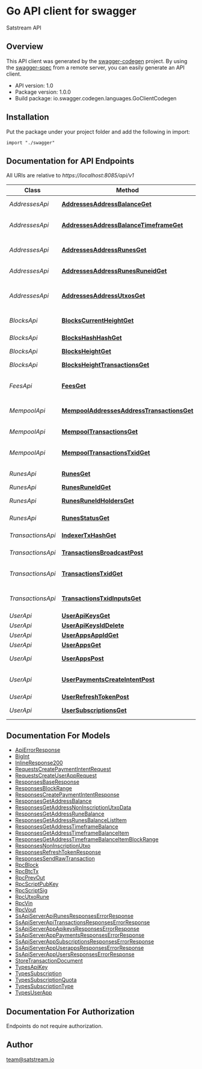 # Go API client for swagger

Satstream API

## Overview
This API client was generated by the [swagger-codegen](https://github.com/swagger-api/swagger-codegen) project.  By using the [swagger-spec](https://github.com/swagger-api/swagger-spec) from a remote server, you can easily generate an API client.

- API version: 1.0
- Package version: 1.0.0
- Build package: io.swagger.codegen.languages.GoClientCodegen

## Installation
Put the package under your project folder and add the following in import:
```golang
import "./swagger"
```

## Documentation for API Endpoints

All URIs are relative to *https://localhost:8085/api/v1*

Class | Method | HTTP request | Description
------------ | ------------- | ------------- | -------------
*AddressesApi* | [**AddressesAddressBalanceGet**](docs/AddressesApi.md#addressesaddressbalanceget) | **Get** /addresses/{address}/balance | Get address balance
*AddressesApi* | [**AddressesAddressBalanceTimeframeGet**](docs/AddressesApi.md#addressesaddressbalancetimeframeget) | **Get** /addresses/{address}/balance/timeframe | Get address timeframe balance
*AddressesApi* | [**AddressesAddressRunesGet**](docs/AddressesApi.md#addressesaddressrunesget) | **Get** /addresses/{address}/runes | Get address runes balance list
*AddressesApi* | [**AddressesAddressRunesRuneidGet**](docs/AddressesApi.md#addressesaddressrunesruneidget) | **Get** /addresses/{address}/runes/{runeid} | Get address rune balance
*AddressesApi* | [**AddressesAddressUtxosGet**](docs/AddressesApi.md#addressesaddressutxosget) | **Get** /addresses/{address}/utxos | Get address non-inscription UTXOs
*BlocksApi* | [**BlocksCurrentHeightGet**](docs/BlocksApi.md#blockscurrentheightget) | **Get** /blocks/current-height | Get current block height
*BlocksApi* | [**BlocksHashHashGet**](docs/BlocksApi.md#blockshashhashget) | **Get** /blocks/hash/{hash} | Get block by hash
*BlocksApi* | [**BlocksHeightGet**](docs/BlocksApi.md#blocksheightget) | **Get** /blocks/{height} | Get block info
*BlocksApi* | [**BlocksHeightTransactionsGet**](docs/BlocksApi.md#blocksheighttransactionsget) | **Get** /blocks/{height}/transactions | Get block transactions
*FeesApi* | [**FeesGet**](docs/FeesApi.md#feesget) | **Get** /fees | Get recommended fees
*MempoolApi* | [**MempoolAddressesAddressTransactionsGet**](docs/MempoolApi.md#mempooladdressesaddresstransactionsget) | **Get** /mempool/addresses/{address}/transactions | Get address mempool transactions
*MempoolApi* | [**MempoolTransactionsGet**](docs/MempoolApi.md#mempooltransactionsget) | **Get** /mempool/transactions | Get mempool transactions
*MempoolApi* | [**MempoolTransactionsTxidGet**](docs/MempoolApi.md#mempooltransactionstxidget) | **Get** /mempool/transactions/{txid} | Get mempool transaction info
*RunesApi* | [**RunesGet**](docs/RunesApi.md#runesget) | **Get** /runes | Get runes info list
*RunesApi* | [**RunesRuneIdGet**](docs/RunesApi.md#runesruneidget) | **Get** /runes/{runeId} | Get rune info
*RunesApi* | [**RunesRuneIdHoldersGet**](docs/RunesApi.md#runesruneidholdersget) | **Get** /runes/{runeId}/holders | Get rune holders
*RunesApi* | [**RunesStatusGet**](docs/RunesApi.md#runesstatusget) | **Get** /runes/status | Get runes status
*TransactionsApi* | [**IndexerTxHashGet**](docs/TransactionsApi.md#indexertxhashget) | **Get** /indexer/tx/{hash} | Get transaction
*TransactionsApi* | [**TransactionsBroadcastPost**](docs/TransactionsApi.md#transactionsbroadcastpost) | **Post** /transactions/broadcast | Broadcast transaction
*TransactionsApi* | [**TransactionsTxidGet**](docs/TransactionsApi.md#transactionstxidget) | **Get** /transactions/{txid} | Get transaction info
*TransactionsApi* | [**TransactionsTxidInputsGet**](docs/TransactionsApi.md#transactionstxidinputsget) | **Get** /transactions/{txid}/inputs | Get transaction inputs
*UserApi* | [**UserApiKeysGet**](docs/UserApi.md#userapikeysget) | **Get** /user/api-keys | Get API keys
*UserApi* | [**UserApiKeysIdDelete**](docs/UserApi.md#userapikeysiddelete) | **Delete** /user/api-keys/{id} | Delete API key
*UserApi* | [**UserAppsAppIdGet**](docs/UserApi.md#userappsappidget) | **Get** /user/apps/{app_id} | Get user app
*UserApi* | [**UserAppsGet**](docs/UserApi.md#userappsget) | **Get** /user/apps | Get user apps
*UserApi* | [**UserAppsPost**](docs/UserApi.md#userappspost) | **Post** /user/apps | Create user app
*UserApi* | [**UserPaymentsCreateIntentPost**](docs/UserApi.md#userpaymentscreateintentpost) | **Post** /user/payments/create-intent | Create payment intent
*UserApi* | [**UserRefreshTokenPost**](docs/UserApi.md#userrefreshtokenpost) | **Post** /user/refresh-token | Refresh token
*UserApi* | [**UserSubscriptionsGet**](docs/UserApi.md#usersubscriptionsget) | **Get** /user/subscriptions | Get active subscription


## Documentation For Models

 - [ApiErrorResponse](docs/ApiErrorResponse.md)
 - [BigInt](docs/BigInt.md)
 - [InlineResponse200](docs/InlineResponse200.md)
 - [RequestsCreatePaymentIntentRequest](docs/RequestsCreatePaymentIntentRequest.md)
 - [RequestsCreateUserAppRequest](docs/RequestsCreateUserAppRequest.md)
 - [ResponsesBaseResponse](docs/ResponsesBaseResponse.md)
 - [ResponsesBlockRange](docs/ResponsesBlockRange.md)
 - [ResponsesCreatePaymentIntentResponse](docs/ResponsesCreatePaymentIntentResponse.md)
 - [ResponsesGetAddressBalance](docs/ResponsesGetAddressBalance.md)
 - [ResponsesGetAddressNonInscriptionUtxoData](docs/ResponsesGetAddressNonInscriptionUtxoData.md)
 - [ResponsesGetAddressRuneBalance](docs/ResponsesGetAddressRuneBalance.md)
 - [ResponsesGetAddressRunesBalanceListItem](docs/ResponsesGetAddressRunesBalanceListItem.md)
 - [ResponsesGetAddressTimeframeBalance](docs/ResponsesGetAddressTimeframeBalance.md)
 - [ResponsesGetAddressTimeframeBalanceItem](docs/ResponsesGetAddressTimeframeBalanceItem.md)
 - [ResponsesGetAddressTimeframeBalanceItemBlockRange](docs/ResponsesGetAddressTimeframeBalanceItemBlockRange.md)
 - [ResponsesNonInscriptionUtxo](docs/ResponsesNonInscriptionUtxo.md)
 - [ResponsesRefreshTokenResponse](docs/ResponsesRefreshTokenResponse.md)
 - [ResponsesSendRawTransaction](docs/ResponsesSendRawTransaction.md)
 - [RpcBlock](docs/RpcBlock.md)
 - [RpcBtcTx](docs/RpcBtcTx.md)
 - [RpcPrevOut](docs/RpcPrevOut.md)
 - [RpcScriptPubKey](docs/RpcScriptPubKey.md)
 - [RpcScriptSig](docs/RpcScriptSig.md)
 - [RpcUtxoRune](docs/RpcUtxoRune.md)
 - [RpcVin](docs/RpcVin.md)
 - [RpcVout](docs/RpcVout.md)
 - [SsApiServerApiRunesResponsesErrorResponse](docs/SsApiServerApiRunesResponsesErrorResponse.md)
 - [SsApiServerApiTransactionsResponsesErrorResponse](docs/SsApiServerApiTransactionsResponsesErrorResponse.md)
 - [SsApiServerAppApikeysResponsesErrorResponse](docs/SsApiServerAppApikeysResponsesErrorResponse.md)
 - [SsApiServerAppPaymentsResponsesErrorResponse](docs/SsApiServerAppPaymentsResponsesErrorResponse.md)
 - [SsApiServerAppSubscriptionsResponsesErrorResponse](docs/SsApiServerAppSubscriptionsResponsesErrorResponse.md)
 - [SsApiServerAppUserappsResponsesErrorResponse](docs/SsApiServerAppUserappsResponsesErrorResponse.md)
 - [SsApiServerAppUsersResponsesErrorResponse](docs/SsApiServerAppUsersResponsesErrorResponse.md)
 - [StoreTransactionDocument](docs/StoreTransactionDocument.md)
 - [TypesApiKey](docs/TypesApiKey.md)
 - [TypesSubscription](docs/TypesSubscription.md)
 - [TypesSubscriptionQuota](docs/TypesSubscriptionQuota.md)
 - [TypesSubscriptionType](docs/TypesSubscriptionType.md)
 - [TypesUserApp](docs/TypesUserApp.md)


## Documentation For Authorization
 Endpoints do not require authorization.


## Author

team@satstream.io

